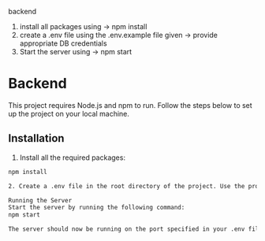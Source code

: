 backend 
1. install all packages using -> npm install
2. create a .env file using the .env.example file given
   -> provide appropriate DB credentials
3. Start the server using -> npm start


# Backend

This project requires Node.js and npm to run. Follow the steps below to set up the project on your local machine.

## Installation

1. Install all the required packages:

```bash
npm install

2. Create a .env file in the root directory of the project. Use the provided .env.example file as a reference. Fill in the appropriate database credentials in the .env file.

Running the Server
Start the server by running the following command:
npm start

The server should now be running on the port specified in your .env file.



